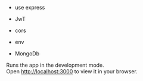 
* use express
 
* JwT 
* cors
* env
* MongoDb

Runs the app in the development mode.\
Open [http://localhost:3000](http://localhost:3000) to view it in your browser.